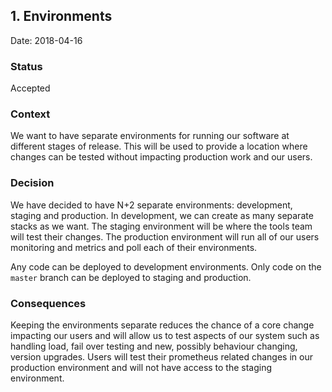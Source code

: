 ## 1. Environments

Date: 2018-04-16

### Status

Accepted

### Context

We want to have separate environments for running our software at different stages of release.
This will be used to provide a location where changes can be tested without impacting
production work and our users.

### Decision

We have decided to have N+2 separate environments: development,
staging and production. In development, we can create as many separate
stacks as we want. The staging environment will be where the tools
team will test their changes. The production environment will run all
of our users monitoring and metrics and poll each of their
environments.

Any code can be deployed to development environments.  Only code on
the `master` branch can be deployed to staging and production.

### Consequences

Keeping the environments separate reduces the chance of a core change impacting
our users and will allow us to test aspects of our system such as handling load,
fail over testing and new, possibly behaviour changing, version upgrades. Users will
test their prometheus related changes in our production environment and will not have access
to the staging environment.
